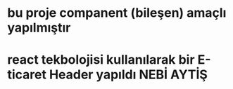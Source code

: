 # bu proje companent (bileşen) amaçlı yapılmıştır 
# react tekbolojisi kullanılarak bir E-ticaret Header yapıldı NEBİ AYTİŞ